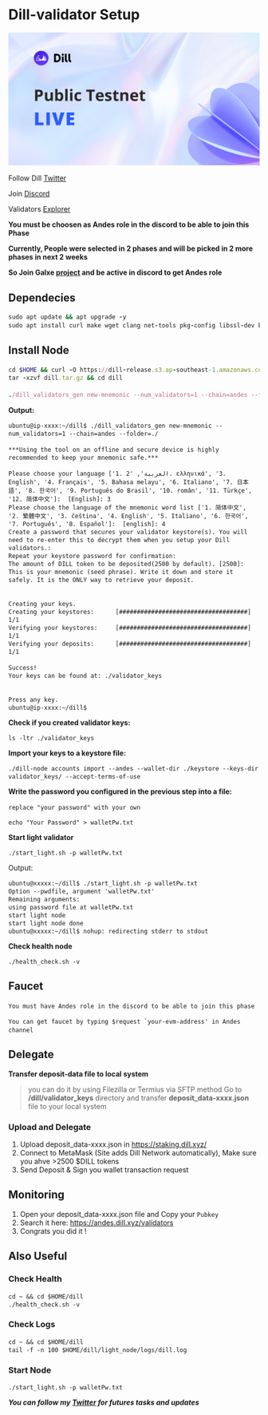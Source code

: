 # Dill-validator Setup
![Screenshot](https://github.com/zhizhi1348/Dill-validator/blob/main/1_3SvzXxkw2SurI7QSX9y36w.png)

Follow Dill [Twitter](https://x.com/dill_xyz_)

Join [Discord](https://discord.com/invite/dill)

Validators [Explorer](https://andes.dill.xyz/validators)


**You must be choosen as Andes role in the discord to be able to join this Phase**

**Currently, People were selected in 2 phases and will be picked in 2 more phases in next 2 weeks**

**So Join Galxe [project](https://app.galxe.com/quest/Dill/GCVWntghfL) and be active in discord to get Andes role**

## Dependecies
```ruby
sudo apt update && apt upgrade -y
sudo apt install curl make wget clang net-tools pkg-config libssl-dev build-essential jq lz4 gcc unzip snapd -y
```

## Install Node
```ruby
cd $HOME && curl -O https://dill-release.s3.ap-southeast-1.amazonaws.com/linux/dill.tar.gz && \
tar -xzvf dill.tar.gz && cd dill

./dill_validators_gen new-mnemonic --num_validators=1 --chain=andes --folder=./
```
**Output:**
```
ubuntu@ip-xxxx:~/dill$ ./dill_validators_gen new-mnemonic --num_validators=1 --chain=andes --folder=./

***Using the tool on an offline and secure device is highly recommended to keep your mnemonic safe.***

Please choose your language ['1. العربية', '2. ελληνικά', '3. English', '4. Français', '5. Bahasa melayu', '6. Italiano', '7. 日本語', '8. 한국어', '9. Português do Brasil', '10. român', '11. Türkçe', '12. 简体中文']:  [English]: 3
Please choose the language of the mnemonic word list ['1. 简体中文', '2. 繁體中文', '3. čeština', '4. English', '5. Italiano', '6. 한국어', '7. Português', '8. Español']:  [english]: 4
Create a password that secures your validator keystore(s). You will need to re-enter this to decrypt them when you setup your Dill validators.:
Repeat your keystore password for confirmation:
The amount of DILL token to be deposited(2500 by default). [2500]:
This is your mnemonic (seed phrase). Write it down and store it safely. It is the ONLY way to retrieve your deposit.


Creating your keys.
Creating your keystores:	  [####################################]  1/1
Verifying your keystores:	  [####################################]  1/1
Verifying your deposits:	  [####################################]  1/1

Success!
Your keys can be found at: ./validator_keys


Press any key.
ubuntu@ip-xxxx:~/dill$
```

**Check if you created validator keys:**
```
ls -ltr ./validator_keys
```

**Import your keys to a keystore file:**
```
./dill-node accounts import --andes --wallet-dir ./keystore --keys-dir validator_keys/ --accept-terms-of-use
```

**Write the password you configured in the previous step into a file:**

``replace "your password" with your own``
```
echo "Your Password" > walletPw.txt
```

**Start light validator**
```
./start_light.sh -p walletPw.txt
```

Output: 
```
ubuntu@xxxxx:~/dill$ ./start_light.sh -p walletPw.txt
Option --pwdfile, argument 'walletPw.txt'
Remaining arguments:
using password file at walletPw.txt
start light node
start light node done
ubuntu@xxxxx:~/dill$ nohup: redirecting stderr to stdout
```
**Check health node**
```
./health_check.sh -v
```

## Faucet

``You must have Andes role in the discord to be able to join this phase``

``You can get faucet by typing $request `your-evm-address' in Andes channel``

## Delegate

**Transfer deposit-data file to local system**
> you can do it by using Filezilla or Termius via SFTP method
> Go to **/dill/validator_keys** directory and transfer **deposit_data-xxxx.json** file to your local system

### Upload and Delegate
1. Upload deposit_data-xxxx.json in https://staking.dill.xyz/
2. Connect to MetaMask (Site adds Dill Network automatically), Make sure you ahve >2500 $DILL tokens
3. Send Deposit & Sign you wallet transaction request

## Monitoring
1. Open your deposit_data-xxxx.json file and Copy your ``Pubkey``
2. Search it here: https://andes.dill.xyz/validators
3. Congrats you did it !

## Also Useful 

### Check Health
```
cd ~ && cd $HOME/dill
./health_check.sh -v
```
### Check Logs
```
cd ~ && cd $HOME/dill
tail -f -n 100 $HOME/dill/light_node/logs/dill.log
```

### Start Node
```
./start_light.sh -p walletPw.txt
```

***You can follow my [Twitter](https://x.com/zhiyarrr1) for futures tasks and updates***

